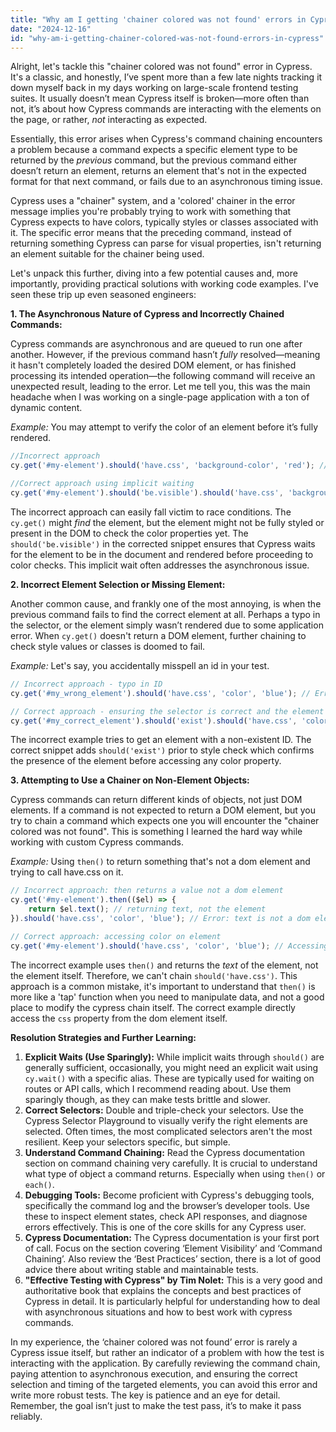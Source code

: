 ```yaml
---
title: "Why am I getting 'chainer colored was not found' errors in Cypress?"
date: "2024-12-16"
id: "why-am-i-getting-chainer-colored-was-not-found-errors-in-cypress"
---
```


Alright, let's tackle this "chainer colored was not found" error in Cypress. It's a classic, and honestly, I’ve spent more than a few late nights tracking it down myself back in my days working on large-scale frontend testing suites. It usually doesn’t mean Cypress itself is broken—more often than not, it’s about how Cypress commands are interacting with the elements on the page, or rather, *not* interacting as expected.

Essentially, this error arises when Cypress's command chaining encounters a problem because a command expects a specific element type to be returned by the *previous* command, but the previous command either doesn’t return an element, returns an element that's not in the expected format for that next command, or fails due to an asynchronous timing issue.

Cypress uses a "chainer" system, and a 'colored' chainer in the error message implies you're probably trying to work with something that Cypress expects to have colors, typically styles or classes associated with it. The specific error means that the preceding command, instead of returning something Cypress can parse for visual properties, isn't returning an element suitable for the chainer being used.

Let's unpack this further, diving into a few potential causes and, more importantly, providing practical solutions with working code examples. I've seen these trip up even seasoned engineers:

**1. The Asynchronous Nature of Cypress and Incorrectly Chained Commands:**

Cypress commands are asynchronous and are queued to run one after another. However, if the previous command hasn’t *fully* resolved—meaning it hasn't completely loaded the desired DOM element, or has finished processing its intended operation—the following command will receive an unexpected result, leading to the error. Let me tell you, this was the main headache when I was working on a single-page application with a ton of dynamic content.

*Example:* You may attempt to verify the color of an element before it’s fully rendered.

```javascript
//Incorrect approach
cy.get('#my-element').should('have.css', 'background-color', 'red'); // Error! Possibly the element is not rendered yet

//Correct approach using implicit waiting
cy.get('#my-element').should('be.visible').should('have.css', 'background-color', 'red'); // Waits for element to be visible before proceeding
```

The incorrect approach can easily fall victim to race conditions. The `cy.get()` might *find* the element, but the element might not be fully styled or present in the DOM to check the color properties yet. The `should('be.visible')` in the corrected snippet ensures that Cypress waits for the element to be in the document and rendered before proceeding to color checks. This implicit wait often addresses the asynchronous issue.

**2. Incorrect Element Selection or Missing Element:**

Another common cause, and frankly one of the most annoying, is when the previous command fails to find the correct element at all. Perhaps a typo in the selector, or the element simply wasn’t rendered due to some application error. When `cy.get()` doesn't return a DOM element, further chaining to check style values or classes is doomed to fail.

*Example:* Let's say, you accidentally misspell an id in your test.

```javascript
// Incorrect approach - typo in ID
cy.get('#my_wrong_element').should('have.css', 'color', 'blue'); // Error! Element not found.

// Correct approach - ensuring the selector is correct and the element is there.
cy.get('#my_correct_element').should('exist').should('have.css', 'color', 'blue');
```

The incorrect example tries to get an element with a non-existent ID. The correct snippet adds `should('exist')` prior to style check which confirms the presence of the element before accessing any color property.

**3. Attempting to Use a Chainer on Non-Element Objects:**

Cypress commands can return different kinds of objects, not just DOM elements. If a command is not expected to return a DOM element, but you try to chain a command which expects one you will encounter the "chainer colored was not found". This is something I learned the hard way while working with custom Cypress commands.

*Example:* Using `then()` to return something that's not a dom element and trying to call have.css on it.

```javascript
// Incorrect approach: then returns a value not a dom element
cy.get('#my-element').then(($el) => {
    return $el.text(); // returning text, not the element
}).should('have.css', 'color', 'blue'); // Error: text is not a dom element

// Correct approach: accessing color on element
cy.get('#my-element').should('have.css', 'color', 'blue'); // Accessing color property directly on the DOM element itself.

```

The incorrect example uses `then()` and returns the *text* of the element, not the element itself. Therefore, we can't chain `should('have.css')`. This approach is a common mistake, it's important to understand that `then()` is more like a 'tap' function when you need to manipulate data, and not a good place to modify the cypress chain itself. The correct example directly access the `css` property from the dom element itself.

**Resolution Strategies and Further Learning:**

1.  **Explicit Waits (Use Sparingly):** While implicit waits through `should()` are generally sufficient, occasionally, you might need an explicit wait using `cy.wait()` with a specific alias. These are typically used for waiting on routes or API calls, which I recommend reading about. Use them sparingly though, as they can make tests brittle and slower.
2.  **Correct Selectors:** Double and triple-check your selectors. Use the Cypress Selector Playground to visually verify the right elements are selected. Often times, the most complicated selectors aren't the most resilient. Keep your selectors specific, but simple.
3.  **Understand Command Chaining:** Read the Cypress documentation section on command chaining very carefully. It is crucial to understand what type of object a command returns. Especially when using `then()` or `each()`.
4.  **Debugging Tools:** Become proficient with Cypress's debugging tools, specifically the command log and the browser’s developer tools. Use these to inspect element states, check API responses, and diagnose errors effectively. This is one of the core skills for any Cypress user.
5. **Cypress Documentation:** The Cypress documentation is your first port of call. Focus on the section covering ‘Element Visibility’ and ‘Command Chaining’. Also review the ‘Best Practices’ section, there is a lot of good advice there about writing stable and maintainable tests.
6. **"Effective Testing with Cypress" by Tim Nolet:** This is a very good and authoritative book that explains the concepts and best practices of Cypress in detail. It is particularly helpful for understanding how to deal with asynchronous situations and how to best work with cypress commands.

In my experience, the ‘chainer colored was not found’ error is rarely a Cypress issue itself, but rather an indicator of a problem with how the test is interacting with the application. By carefully reviewing the command chain, paying attention to asynchronous execution, and ensuring the correct selection and timing of the targeted elements, you can avoid this error and write more robust tests. The key is patience and an eye for detail. Remember, the goal isn’t just to make the test pass, it’s to make it pass reliably.
